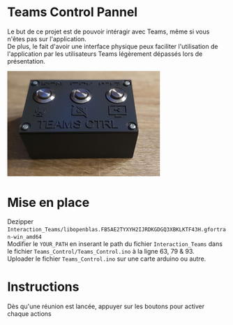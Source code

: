 # Teams Control Pannel
Le but de ce projet est de pouvoir intéragir avec Teams, même si vous n'êtes pas sur l'application.\
De plus, le fait d'avoir une interface physique peux faciliter l'utilisation de l'application par les utilisateurs Teams légèrement dépassés lors de présentation.

<img src="./img/Boitier_Teams_Control.png" alt="drawing" width="350"/>

# Mise en place
Dezipper `Interaction_Teams/libopenblas.FB5AE2TYXYH2IJRDKGDGQ3XBKLKTF43H.gfortran-win_amd64`\
Modifier le `YOUR_PATH` en inserant le path du fichier `Interaction_Teams` dans le fichier `Teams_Control/Teams_Control.ino` à la ligne 63, 79 & 93.\
Uploader le fichier `Teams_Control.ino` sur une carte arduino ou autre.

# Instructions
Dès qu'une réunion est lancée, appuyer sur les boutons pour activer chaque actions
